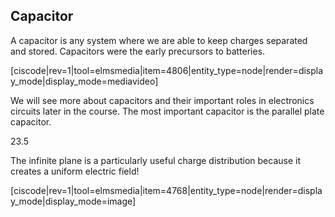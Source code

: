## Capacitor

A capacitor is any system where we are able to keep charges separated and stored. Capacitors were the early precursors to batteries. 

[ciscode|rev=1|tool=elmsmedia|item=4806|entity_type=node|render=display_mode|display_mode=mediavideo]

We will see more about capacitors and their important roles in electronics circuits later in the course. The most important capacitor is the parallel plate capacitor. 

<stop-note title="Read Knight 4ed" icon="stopnoteicons:book-icon">
<span slot="message">23.5</span>
</stop-note>

The infinite plane is a particularly useful charge distribution because it creates a uniform electric field!

[ciscode|rev=1|tool=elmsmedia|item=4768|entity_type=node|render=display_mode|display_mode=image]